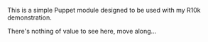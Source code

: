This is a simple Puppet module designed to be used with my R10k demonstration.

There's nothing of value to see here, move along...
